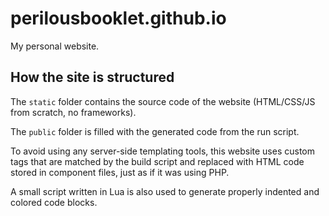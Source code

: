 # perilousbooklet.github.io

My personal website.

<!-- TODO: Github Actions that automatically create a post on my Linkedin/Reddit profile whenever a new article is pushed in `/posts`. -->

## How the site is structured

The `static` folder contains the source code of the website (HTML/CSS/JS from scratch, no frameworks).

The `public` folder is filled with the generated code from the run script.

To avoid using any server-side templating tools, this website uses custom tags that are matched by the build script and 
replaced with HTML code stored in component files, just as if it was using PHP.

A small script written in Lua is also used to generate properly indented and colored code blocks.
